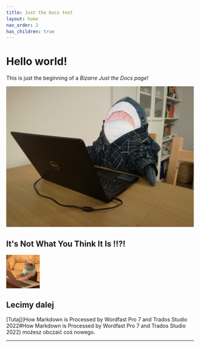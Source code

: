 ```yaml
---
title: Just the Docs test
layout: home
nav_order: 2
has_children: true
---
```


# Hello world!

This is just the beginning of a *Bizarre Just the Docs page*!

![Sharque](Images/IMG_20200401_210429.jpg "Technical Writer Sharque")

## It's Not What You Think It Is !!?!

![Za Warudo](Images/cat-computer.gif)

## Lecimy dalej

[Tutaj](How Markdown is Processed by Wordfast Pro 7 and Trados Studio 2022#How Markdown is Processed by Wordfast Pro 7 and Trados Studio 2022) możesz obczaić coś nowego.

----

